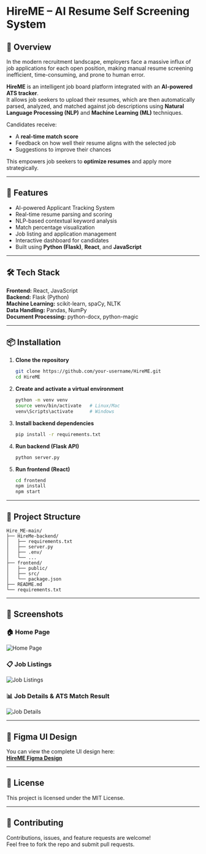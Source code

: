 # HireME – AI Resume Self Screening System

## 📌 Overview
In the modern recruitment landscape, employers face a massive influx of job applications for each open position, making manual resume screening inefficient, time-consuming, and prone to human error.  

**HireME** is an intelligent job board platform integrated with an **AI-powered ATS tracker**.  
It allows job seekers to upload their resumes, which are then automatically parsed, analyzed, and matched against job descriptions using **Natural Language Processing (NLP)** and **Machine Learning (ML)** techniques.

Candidates receive:
- A **real-time match score**
- Feedback on how well their resume aligns with the selected job
- Suggestions to improve their chances

This empowers job seekers to **optimize resumes** and apply more strategically.

---

## 🚀 Features
- AI-powered Applicant Tracking System
- Real-time resume parsing and scoring
- NLP-based contextual keyword analysis
- Match percentage visualization
- Job listing and application management
- Interactive dashboard for candidates
- Built using **Python (Flask)**, **React**, and **JavaScript**

---

## 🛠️ Tech Stack
**Frontend:** React, JavaScript  
**Backend:** Flask (Python)  
**Machine Learning:** scikit-learn, spaCy, NLTK  
**Data Handling:** Pandas, NumPy  
**Document Processing:** python-docx, python-magic  

---

## 📦 Installation

1. **Clone the repository**
   ```bash
   git clone https://github.com/your-username/HireME.git
   cd HireME
   ```

2. **Create and activate a virtual environment**
   ```bash
   python -m venv venv
   source venv/bin/activate   # Linux/Mac
   venv\Scripts\activate      # Windows
   ```

3. **Install backend dependencies**
   ```bash
   pip install -r requirements.txt
   ```

4. **Run backend (Flask API)**
   ```bash
   python server.py
   ```

5. **Run frontend (React)**
   ```bash
   cd frontend
   npm install
   npm start
   ```

---

## 📂 Project Structure
```
Hire_ME-main/
├── HireMe-backend/
│   ├── requirements.txt
│   ├── server.py
│   ├── .env/
│   └── ...
├── frontend/
│   ├── public/
│   ├── src/
│   └── package.json
├── README.md
└── requirements.txt
```

---

## 📸 Screenshots

### 🏠 Home Page
![Home Page](screenshots/home.png)

### 📋 Job Listings
![Job Listings](screenshots/job-listings.png)

### 📊 Job Details & ATS Match Result
![Job Details](screenshots/job-details.png)

---

## 🎨 Figma UI Design
You can view the complete UI design here:  
[**HireME Figma Design**](https://www.figma.com/design/ifNGx8qD1mkaJV6cNilewN/Ats?node-id=8442-89&t=p3M5a0cYrveY0gA8-1)

---

## 📜 License
This project is licensed under the MIT License.

---

## 🤝 Contributing
Contributions, issues, and feature requests are welcome!  
Feel free to fork the repo and submit pull requests.
